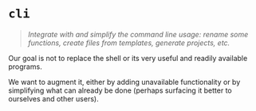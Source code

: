 # `cli`

> _Integrate with and simplify the command line usage: rename some functions, create files from templates, generate projects, etc._

Our goal is not to replace the shell or its very useful and readily available programs.

We want to augment it, either by adding unavailable functionality or by simplifying what can already be done (perhaps surfacing it better to ourselves and other users).
